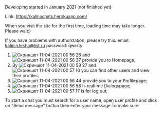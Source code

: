 Developing started in January 2021 (not finished yet)

Link: https://kalinachats.herokuapp.com/

When you visit the site for the first time, loading time may take longer. Please wait:)

If you have problems with authorization, please try this:
email:
kalinin.lesha@list.ru
password:
qwerty

1. ![Скриншот 11-04-2021 00 56 26](https://user-images.githubusercontent.com/73401289/114286644-e84f9680-9a60-11eb-95c9-9bbce1dd6d37.png) and ![Скриншот 11-04-2021 00 56 37](https://user-images.githubusercontent.com/73401289/114286651-fbfafd00-9a60-11eb-915e-f2b8b010cd50.png) provide you to Homepage;
2. By ![Скриншот 11-04-2021 00 59 27](https://user-images.githubusercontent.com/73401289/114286671-2ea4f580-9a61-11eb-8f68-3b0a33e3278c.png) and ![Скриншот 11-04-2021 00 57 10](https://user-images.githubusercontent.com/73401289/114286681-3a90b780-9a61-11eb-831e-e0f8ef293e4b.png) you can find other users and view their profiles;
3. ![Скриншот 11-04-2021 00 56 44](https://user-images.githubusercontent.com/73401289/114286707-7a579f00-9a61-11eb-9bcd-053d239c4d61.png) provide you to your Profilepage;
4. ![Скриншот 11-04-2021 00 56 58](https://user-images.githubusercontent.com/73401289/114286719-90655f80-9a61-11eb-992b-ee1920fdde93.png) is realtime Dialogspage;
5. ![Скриншот 11-04-2021 00 57 17](https://user-images.githubusercontent.com/73401289/114286730-aa9f3d80-9a61-11eb-989c-bdf45c732eda.png) is for log out;

To start a chat you must search for a user name, open user profile and click on "Send message" button then enter your message
To make sure
